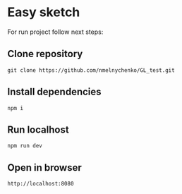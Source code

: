# Easy sketch

For run project follow next steps:

## Clone repository

`git clone https://github.com/nmelnychenko/GL_test.git`

## Install dependencies

`npm i`

## Run localhost

`npm run dev`

## Open in browser

`http://localhost:8080`
